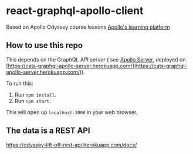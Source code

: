 # react-graphql-apollo-client

Based on Apollo Odyssey course lessons [Apollo's learning platform](https://odyssey.apollographql.com/lift-off-part1)

## How to use this repo

This depends on the GraphQL API server ( see [Apollo Server](https://github.com/emilcheva/react-graphql-apollo-server), deployed on [https://cats-graphql-apollo-server.herokuapp.com/](https://cats-graphql-apollo-server.herokuapp.com/)).

To run this:

1. Run `npm install`.
1. Run `npm start`.

This will open up `localhost:3000` in your web browser.

## The data is a REST API

https://odyssey-lift-off-rest-api.herokuapp.com/docs/

